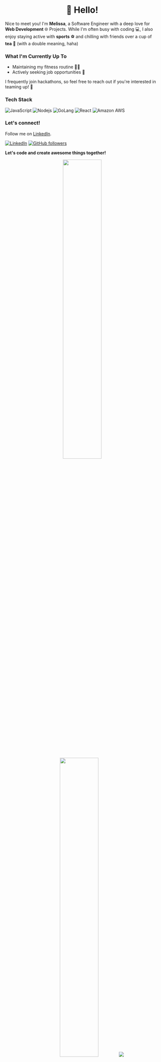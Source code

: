 <h1 align='center'>👋 Hello!</h1>

Nice to meet you! I'm **Melissa**, a Software Engineer with a deep love for **Web Development** 🌐 Projects. While I'm often busy with coding 💻, I also enjoy staying active with **sports** ⚽ and chilling with friends over a cup of **tea** 🍵 (with a double meaning, haha) 

### What I'm Currently Up To

- Maintaining my fitness routine 🏋️‍♂️
- Actively seeking job opportunities 💼

I frequently join hackathons, so feel free to reach out if you're interested in teaming up! 🤝


### Tech Stack
![JavaScript](https://img.shields.io/badge/JavaScript-F7DF1E?logo=javascript&logoColor=black)
![Nodejs](https://img.shields.io/badge/Node.js-43853D?logo=node.js&logoColor=white)
![GoLang](https://img.shields.io/badge/-Golang-00ADD8?logo=go&logoColor=white)
![React](https://img.shields.io/badge/React-20232A?logo=react&logoColor=61DAFB)
![Amazon AWS](https://img.shields.io/badge/Amazon%20AWS-232F3E?logo=amazon-aws)


### Let's connect!

Follow me on [LinkedIn](https://www.linkedin.com/in/melissa-cheng-7347ba256/).

 [![LinkedIn](https://img.shields.io/static/v1.svg?label=LinkedIn&message=MelissaCheng&logo=linkedin&style=flat&color=blue)](https://www.linkedin.com/in/melissa-cheng-7347ba256/) [![GitHub followers](https://img.shields.io/github/followers/PeiYee88.svg?label=Follow%20@PeiYee88&style=social)](https://github.com/PeiYee88/)

**Let's code and create awesome things together!**


<p align="center">
<img height="50%" width="auto" src="https://github-readme-stats.vercel.app/api?username=PeiYee88&show_icons=true&count_private=true&theme=darcula&hide_border=true&hide=issues,contribs&bg_color=00000000&since=2021-01-01">
<img height="50%" width="auto" src="https://github-readme-stats.vercel.app/api/top-langs/?username=PeiYee88&layout=compact&hide_border=true&theme=darcula&bg_color=00000000&langs_count=6&hide=jupyter%20notebook,tex,css,php&exclude_repo=Pacman-AI&since=2021-01-01">
<img src="https://github-readme-streak-stats.herokuapp.com?user=PeiYee88&theme=darcula&hide_border=true&background=FFFFFF00&since=2021-01-01">
  <br>
  <br>
<!--   <a href="https://www.buymeacoffee.com/peiyee88"> <img align="center" src="https://cdn.buymeacoffee.com/buttons/v2/default-orange.png" height="50" width="210" /></a>
</p> -->

<br />
